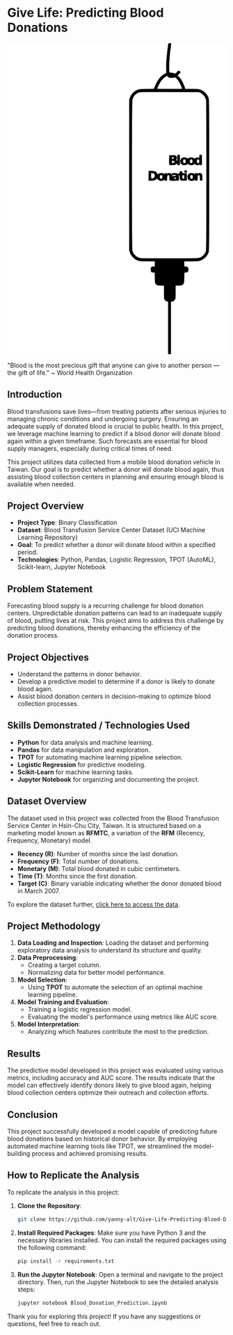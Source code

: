 # Give Life: Predicting Blood Donations

![Blood Donation Image](https://github.com/yanny-alt/Give-Life-Predicting-Blood-Donations/blob/main/images/blood_donation.png)

"Blood is the most precious gift that anyone can give to another person — the gift of life." ~ World Health Organization

## Introduction

Blood transfusions save lives—from treating patients after serious injuries to managing chronic conditions and undergoing surgery. Ensuring an adequate supply of donated blood is crucial to public health. In this project, we leverage machine learning to predict if a blood donor will donate blood again within a given timeframe. Such forecasts are essential for blood supply managers, especially during critical times of need.

This project utilizes data collected from a mobile blood donation vehicle in Taiwan. Our goal is to predict whether a donor will donate blood again, thus assisting blood collection centers in planning and ensuring enough blood is available when needed.

## Project Overview

- **Project Type**: Binary Classification
- **Dataset**: Blood Transfusion Service Center Dataset (UCI Machine Learning Repository)
- **Goal**: To predict whether a donor will donate blood within a specified period.
- **Technologies**: Python, Pandas, Logistic Regression, TPOT (AutoML), Scikit-learn, Jupyter Notebook

## Problem Statement

Forecasting blood supply is a recurring challenge for blood donation centers. Unpredictable donation patterns can lead to an inadequate supply of blood, putting lives at risk. This project aims to address this challenge by predicting blood donations, thereby enhancing the efficiency of the donation process.

## Project Objectives

- Understand the patterns in donor behavior.
- Develop a predictive model to determine if a donor is likely to donate blood again.
- Assist blood donation centers in decision-making to optimize blood collection processes.

## Skills Demonstrated / Technologies Used

- **Python** for data analysis and machine learning.
- **Pandas** for data manipulation and exploration.
- **TPOT** for automating machine learning pipeline selection.
- **Logistic Regression** for predictive modeling.
- **Scikit-Learn** for machine learning tasks.
- **Jupyter Notebook** for organizing and documenting the project.

## Dataset Overview

The dataset used in this project was collected from the Blood Transfusion Service Center in Hsin-Chu City, Taiwan. It is structured based on a marketing model known as **RFMTC**, a variation of the **RFM** (Recency, Frequency, Monetary) model.

- **Recency (R)**: Number of months since the last donation.
- **Frequency (F)**: Total number of donations.
- **Monetary (M)**: Total blood donated in cubic centimeters.
- **Time (T)**: Months since the first donation.
- **Target (C)**: Binary variable indicating whether the donor donated blood in March 2007.

To explore the dataset further, [click here to access the data](https://github.com/yanny-alt/Give-Life-Predicting-Blood-Donations/blob/main/datasets/transfusion.data).

## Project Methodology

1. **Data Loading and Inspection**: Loading the dataset and performing exploratory data analysis to understand its structure and quality.
2. **Data Preprocessing**:
   - Creating a target column.
   - Normalizing data for better model performance.
3. **Model Selection**:
   - Using **TPOT** to automate the selection of an optimal machine learning pipeline.
4. **Model Training and Evaluation**:
   - Training a logistic regression model.
   - Evaluating the model's performance using metrics like AUC score.
5. **Model Interpretation**:
   - Analyzing which features contribute the most to the prediction.

## Results

The predictive model developed in this project was evaluated using various metrics, including accuracy and AUC score. The results indicate that the model can effectively identify donors likely to give blood again, helping blood collection centers optimize their outreach and collection efforts.

## Conclusion

This project successfully developed a model capable of predicting future blood donations based on historical donor behavior. By employing automated machine learning tools like TPOT, we streamlined the model-building process and achieved promising results.

## How to Replicate the Analysis

To replicate the analysis in this project:

1. **Clone the Repository**:
   ```bash
   git clone https://github.com/yanny-alt/Give-Life-Predicting-Blood-Donations

2.  **Install Required Packages**:
   Make sure you have Python 3 and the necessary libraries installed. You can install the required packages using the following command:
    ```bash
    pip install -r requirements.txt

4. **Run the Jupyter Notebook**:
   Open a terminal and navigate to the project directory. Then, run the Jupyter Notebook to see the detailed analysis steps:
      ```bash
      jupyter notebook Blood_Donation_Prediction.ipynb  

Thank you for exploring this project! If you have any suggestions or questions, feel free to reach out.   
